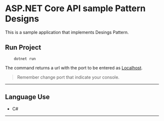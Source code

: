 # ASP.NET Core API sample Pattern Designs

This is a sample application that implements Desings Pattern.


## Run Project

```
    dotnet run
```
The command returns a url with the port to be entered as [Localhost](http://localhost:5000/swagger/index.html).

> Remember change port that indicate your console.

---
## Language Use
- C#
---
